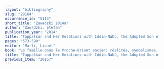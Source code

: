 ```yaml
---
layout: "bibliography"
slug: "20164"
occurrence_id: "5113"
short_title: "Zawadzki 2014a"
author: "Zawadzki, Stefan"
publication_year: "2014"
title: "Tappaššar and Her Relations with Iddin-Nabû, the Adopted Son of Her Husband in the Light of a New Document"
pages: "573-590"
editor: "Marti, Lionel"
book: "La famille dans le Proche-Orient ancien: réalités, symbolismes, et images. Proceedings of the 55th Rencontre Assyriologique Internationale at Paris, 6-9 July 2009 (Winona Lake)"
title: "Tappaššar and Her Relations with Iddin-Nabû, the Adopted Son of Her Husband in the Light of a New Document"
previous_item: "20167"
---
```


